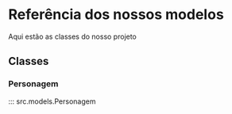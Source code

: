 # Referência dos nossos modelos

Aqui estão as classes do nosso projeto

## Classes

### Personagem

::: src.models.Personagem